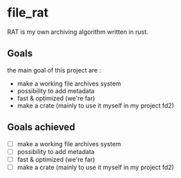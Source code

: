 # file_rat

RAT is my own archiving algorithm written in rust.

## Goals

the main goal of this project are :

- make a working file archives system
- possibility to add metadata
- fast & optimized (we're far)
- make a crate (mainly to use it myself in my project fd2)

## Goals achieved

- [ ] make a working file archives system
- [ ] possibility to add metadata
- [ ] fast & optimized (we're far)
- [ ] make a crate (mainly to use it myself in my project fd2)
